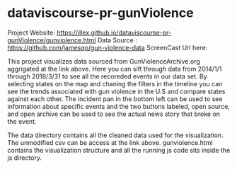 # dataviscourse-pr-gunViolence

Project Website: https://illex.github.io/dataviscourse-pr-gunViolence/gunviolence.html
Data Source : https://github.com/jamesqo/gun-violence-data
ScreenCast Url here:

This project visualizes data sourced from GunViolenceArchive.org aggrigated at the link above.
Here you can sift through data from 2014/1/1 through 2018/3/31 to see all the recoreded events in our data set.
By selecting states on the map and chaning the filters in the timeline you can see the trends associated 
with gun violence in the U.S and compare states against each other.  The incident pan in the bottom left
can be used to see information about specific events and the two buttons labeled, open source, and open archive
can be used to see the actual news story that broke on the event.

The data directory contains all the cleaned data used for the visualization. The unmodified csv can be access at the link above.
gunviolence.html contains the visualization structure and all the running js code sits inside the js directory.
